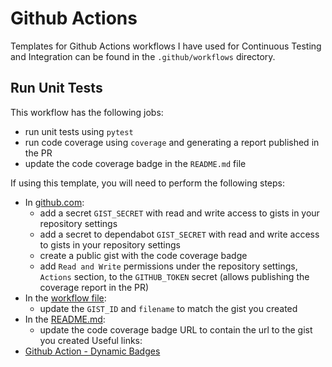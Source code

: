 # Github Actions

Templates for Github Actions workflows I have used for Continuous Testing and Integration can be found in the `.github/workflows` directory.

## Run Unit Tests 

This workflow has the following jobs:
- run unit tests using `pytest`
- run code coverage using `coverage` and generating a report published in the PR
- update the code coverage badge in the `README.md` file

If using this template, you will need to perform the following steps:
- In [github.com](https://github.com):
  - add a secret `GIST_SECRET` with read and write access to gists in your repository settings
  - add a secret to dependabot `GIST_SECRET` with read and write access to gists in your repository settings
  - create a public gist with the code coverage badge
  - add `Read and Write` permissions under the repository settings, `Actions` section, to the `GITHUB_TOKEN` secret (allows publishing the coverage report in the PR)
- In the [workflow file](.github/workflows/run_tests.yml):
  -  update the `GIST_ID` and `filename` to match the gist you created
- In the [README.md](README.md):
  - update the code coverage badge URL to contain the url to the gist you created
Useful links:
- [Github Action - Dynamic Badges](https://github.com/marketplace/actions/dynamic-badges)


